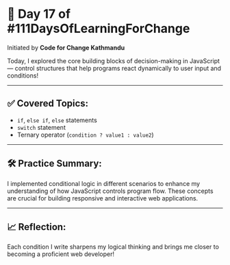 # 🚀 Day 17 of #111DaysOfLearningForChange

Initiated by **Code for Change Kathmandu**

Today, I explored the core building blocks of decision-making in JavaScript — control structures that help programs react dynamically to user input and conditions!

---

## ✅ Covered Topics:
- `if`, `else if`, `else` statements
- `switch` statement
- Ternary operator (`condition ? value1 : value2`)

---

## 🛠️ Practice Summary:
I implemented conditional logic in different scenarios to enhance my understanding of how JavaScript controls program flow. These concepts are crucial for building responsive and interactive web applications.

---

## 📈 Reflection:
Each condition I write sharpens my logical thinking and brings me closer to becoming a proficient web developer!


